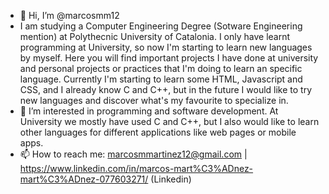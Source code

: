 - 👋 Hi, I’m @marcosmm12
- I am studying a Computer Engineering Degree (Sotware Engineering mention) at Polythecnic University of Catalonia. I only have learnt programming at University, so now I'm starting to learn new languages by myself. Here you will find important projects I have done at university and personal projects or practices that I'm doing to learn an specific language. Currently I'm starting to learn some HTML, Javascript and CSS, and I already know C and C++, but in the future I would like to try new languages and discover what's my favourite to specialize in. 
- 👀 I’m interested in programming and software development. At University we mostly have used C and C++, but I also would like to learn other languages for different applications like web pages or mobile apps.
- 📫 How to reach me: marcosmmartinez12@gmail.com | https://www.linkedin.com/in/marcos-mart%C3%ADnez-mart%C3%ADnez-077603271/ (Linkedin)
<!---
marcosmm12/marcosmm12 is a ✨ special ✨ repository because its `README.md` (this file) appears on your GitHub profile.
You can click the Preview link to take a look at your changes.
--->
